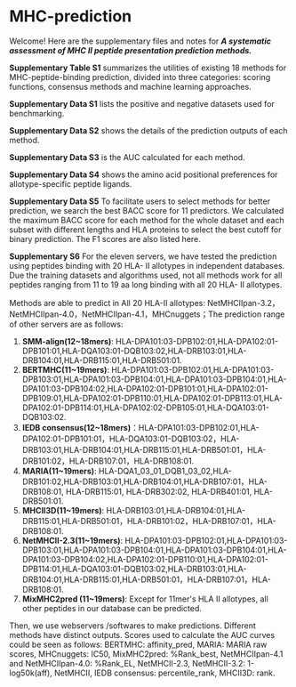 # MHC-prediction
Welcome!
Here are the supplementary files and notes for  ***A systematic assessment of MHC Ⅱ peptide presentation prediction methods.***

**Supplementary Table S1** summarizes the utilities of existing 18 methods for MHC-peptide-binding prediction, divided into three categories: scoring functions, consensus methods and machine learning approaches. 

**Supplementary Data S1** lists the positive and negative datasets used for benchmarking. 

**Supplementary Data S2** shows the details of the prediction outputs of each method.

**Supplementary Data S3** is the AUC calculated for each method.

**Supplementary Data S4** shows the amino acid positional preferences for allotype-specific peptide ligands.

**Supplementary Data S5** To facilitate users to select methods for better prediction, we search the best BACC score for 11 predictors. We calculated the maximum BACC score for each method for the whole dataset and each subset with different lengths and HLA proteins to select the best cutoff for binary prediction. The F1 scores are also listed here.


**Supplementary S6** For the eleven servers, we have tested the prediction using peptides binding with 20 HLA- II allotypes in independent databases. Due the training datasets and algorithms used, not all methods work for all peptides ranging from 11 to 19 aa long binding with all 20 HLA- II allotypes.

Methods are able to predict in All 20 HLA-Ⅱ allotypes: NetMHCIIpan-3.2，NetMHCIIpan-4.0，NetMHCIIpan-4.1，MHCnuggets；The prediction range of other servers are as follows: 

1.	**SMM-align(12~18mers)**: HLA-DPA101:03-DPB102:01,HLA-DPA102:01-DPB101:01,HLA-DQA103:01-DQB103:02,HLA-DRB103:01,HLA-DRB104:01,HLA-DRB115:01,HLA-DRB501:01.
2.	**BERTMHC(11~19mers)**: HLA-DPA101:03-DPB102:01,HLA-DPA101:03-DPB103:01,HLA-DPA101:03-DPB104:01,HLA-DPA101:03-DPB104:01,HLA-DPA101:03-DPB104:02,HLA-DPA102:01-DPB101:01,HLA-DPA102:01-DPB109:01,HLA-DPA102:01-DPB110:01,HLA-DPA102:01-DPB113:01,HLA-DPA102:01-DPB114:01,HLA-DPA102:02-DPB105:01,HLA-DQA103:01-DQB103:02.
3.	**IEDB consensus(12~18mers)**：HLA-DPA101:03-DPB102:01,HLA-DPA102:01-DPB101:01，HLA-DQA103:01-DQB103:02，HLA-DRB103:01,HLA-DRB104:01,HLA-DRB115:01,HLA-DRB501:01，HLA-DRB101:02，HLA-DRB107:01，HLA-DRB108:01.
4.	**MARIA(11~19mers)**: HLA-DQA1_03_01_DQB1_03_02,HLA-DRB101:02,HLA-DRB103:01,HLA-DRB104:01,HLA-DRB107:01，HLA-DRB108:01, HLA-DRB115:01, HLA-DRB302:02, HLA-DRB401:01, HLA-DRB501:01.
5.	**MHCII3D(11~19mers)**: HLA-DRB103:01,HLA-DRB104:01,HLA-DRB115:01,HLA-DRB501:01，HLA-DRB101:02，HLA-DRB107:01，HLA-DRB108:01.
6.	**NetMHCII-2.3(11~19mers)**: HLA-DPA101:03-DPB102:01,HLA-DPA101:03-DPB103:01,HLA-DPA101:03-DPB104:01,HLA-DPA101:03-DPB104:01,HLA-DPA101:03-DPB104:02,HLA-DPA102:01-DPB110:01,HLA-DPA102:01-DPB114:01,HLA-DQA103:01-DQB103:02,HLA-DRB103:01,HLA-DRB104:01,HLA-DRB115:01,HLA-DRB501:01，HLA-DRB107:01，HLA-DRB108:01.
7.	**MixMHC2pred (11~19mers)**: Except for 11mer's HLA Ⅱ allotypes, all other peptides in our database can be predicted.

Then, we use webservers /softwares to make predictions. Different methods have distinct outputs. Scores used to calculate the AUC curves could be seen as follows: BERTMHC: affinity_pred, MARIA: MARIA raw scores, MHCnuggets: IC50, MixMHC2pred: %Rank_best, NetMHCIIpan-4.1 and NetMHCIIpan-4.0: %Rank_EL, NetMHCII-2.3, NetMHCII-3.2: 1-log50k(aff), NetMHCII, IEDB consensus: percentile_rank, MHCII3D: rank.
